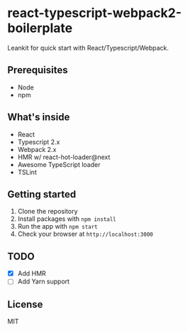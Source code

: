 # react-typescript-webpack2-boilerplate
Leankit for quick start with React/Typescript/Webpack.

## Prerequisites
- Node
- npm

## What's inside
- React
- Typescript 2.x
- Webpack 2.x
- HMR w/ react-hot-loader@next
- Awesome TypeScript loader
- TSLint

## Getting started
1. Clone the repository
1. Install packages with `npm install`
1. Run the app with `npm start`
1. Check your browser at `http://localhost:3000`

## TODO
- [x] Add HMR
- [ ] Add Yarn support

## License
MIT

